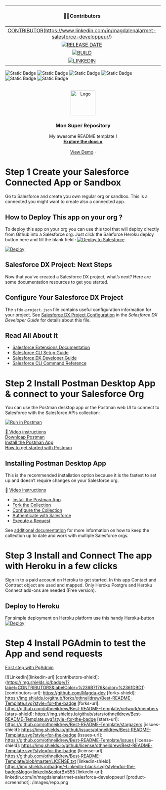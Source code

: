 👩‍💼Contributors      |📅 Release Date             |🛠    Build              |🧪 Social Media            |                
|:--------------------:|:-------------------------:|:-------------------------:|:-------------------------:|
| [CONTRIBUTOR](https://img.shields.io/badge/Larmet-white?style=flat&label=Magdalena%20&labelColor=%23000000&color=%2361DBD1)(https://www.linkedin.com/in/magdalenalarmet-salesforce-developpeur/)
| [![RELEASE DATE](https://img.shields.io/badge/September%202023-white?style=flat&label=Snapshot&labelColor=%23000000&color=%23FFFFFF)](https://github.com/Magda-dev/Legarant_P12)
| [![BUILD](https://img.shields.io/badge/passed-brightgreen?style=flat&label=BUILD&labelColor=%23000000&color=%2361f522)](https://github.com/Magda-dev/Legarant_P12) 
| [![LINKEDIN](https://img.shields.io/badge/Magdalena%20Larmet-white?style=flat&label=Linkedin&labelColor=%23000000&color=%23004182&link=https%3A%2F%2Fwww.linkedin.com%2Fin%2Fmagdalenalarmet-salesforce-developpeur%2F)](https://www.linkedin.com/in/magdalenalarmet-salesforce-developpeur/) |


 
<!-- Improved compatibility of back to top link: See: https://github.com/Magda-dev -->
<a name="readme-top"></a>
<!--
*** Thanks for checking out this Heroku project
*** Don't forget to give the project a star!
*** Thanks again! Now go create your AWESOME Heroku App! :D
-->



<!-- PROJECT SHIELDS -->
<!--
*** I'm using markdown "reference style" links for readability.
*** Reference links are enclosed in brackets [ ] instead of parentheses ( ).
*** See the bottom of this document for the declaration of the reference variables
*** for contributors-url, forks-url, etc. This is an optional, concise syntax you may use.
*** https://www.markdownguide.org/basic-syntax/#reference-style-links
-->

![Static Badge](https://img.shields.io/badge/MagdaDev-green?label=CONTRIBUTORS&labelColor=%236B7176&color=%2361DBD1&link=https%3A%2F%2Fgithub.com%2FMagda-dev%2F)
![Static Badge](https://img.shields.io/badge/5-blue?label=HTML&labelColor=%236B7176&color=%2300ADDC&link=https%3A%2F%2Fgithub.com%2FMagda-dev%2F)
![Static Badge](https://img.shields.io/badge/Magdalena-blue?label=LINKEDIN&labelColor=%236B7176&color=%230966C2&link=linkedin.com%2Fin%2Fmagdalenalarmet-salesforce-developpeur%2F)
![Static Badge](https://img.shields.io/badge/Github-blue?label=MARKDOWN&labelColor=%2300000&color=%23FFA54B&link=linkedin.com%2Fin%2Fmagdalenalarmet-salesforce-developpeur%2F)
![Static Badge](https://img.shields.io/badge/5-blue?label=HTML&labelColor=%2300000&color=%237F3F98&link=linkedin.com%2Fin%2Fmagdalenalarmet-salesforce-developpeur%2F)
![Static Badge](https://img.shields.io/badge/Magdalena%20Larmet-blue?label=LINKEDIN&labelColor=%2300000&color=%230966C2&link=linkedin.com%2Fin%2Fmagdalenalarmet-salesforce-developpeur%2F)


<!-- ENTETE DU README -->
<br />
<div align="center">
  <a href="https://github.com/Magda-dev/LearnGit">
    <img src="images/header-img.png" alt="Logo" width="80" height="80">
  </a>

  <h3 align="center">Mon Super Repository</h3>

  <p align="center">
    My awesome README template !
    <br />
    <a href="https://github.com/Magda-dev/LearnGit"><strong>Explore the docs »</strong></a>
    <br />
    <br />
    <a href="https://github.com/Magda-dev/LearnGit">View Demo</a>
    ·
  </p>
</div>



# Step 1 Create your Salesforce Connected App or Sandbox 
Go to Salesforce and create you own regular org or sandbox. This is a connected you might want to create also a connected app.

## How to Deploy This app on your org ?
To deploy this app on your org you can use this tool that will deploy directly from Github into a Salesforce org. Just click the Saleforce Heroku deploy button here and fill the blank field :
<a href="https://githubsfdeploy.herokuapp.com/?owner=Magda-dev;repo=Legarant_P12">
  <img alt="Deploy to Salesforce"
       src="https://raw.githubusercontent.com/afawcett/githubsfdeploy/master/src/main/webapp/resources/img/deploy.png">
</a>

[![Deploy](https://www.herokucdn.com/deploy/button.svg)](https://heroku.com/deploy?template=https://github.com/Magda-dev/Legarant_P12)

## Salesforce DX Project: Next Steps
Now that you’ve created a Salesforce DX project, what’s next? Here are some documentation resources to get you started.

## Configure Your Salesforce DX Project
The `sfdx-project.json` file contains useful configuration information for your project. See [Salesforce DX Project Configuration](https://developer.salesforce.com/docs/atlas.en-us.sfdx_dev.meta/sfdx_dev/sfdx_dev_ws_config.htm) in the _Salesforce DX Developer Guide_ for details about this file.

## Read All About It
- [Salesforce Extensions Documentation](https://developer.salesforce.com/tools/vscode/)
- [Salesforce CLI Setup Guide](https://developer.salesforce.com/docs/atlas.en-us.sfdx_setup.meta/sfdx_setup/sfdx_setup_intro.htm)
- [Salesforce DX Developer Guide](https://developer.salesforce.com/docs/atlas.en-us.sfdx_dev.meta/sfdx_dev/sfdx_dev_intro.htm)
- [Salesforce CLI Command Reference](https://developer.salesforce.com/docs/atlas.en-us.sfdx_cli_reference.meta/sfdx_cli_reference/cli_reference.htm)

# Step 2 Install Postman Desktop App & connect to your Salesforce Org
You can use the Postman desktop app or the Postman web UI to connect to Salesforce with the Salesforce APIs collection:

<a href="https://www.postman.com/downloads/" target="_blank"><img src="https://run.pstmn.io/button.svg" alt="Run in Postman"></a>

<a href="https://www.youtube.com/watch?v=W-IwW6RM4F0&ab_channel=SalesforceDevelopers">🎥 Video instructions</a></br>
<a href="https://www.postman.com/downloads/">Downloap Postman</a></br>
<a href="https://github.com/forcedotcom/postman-salesforce-apis/blob/master/install-with-app.md#install-the-postman-app">Install the Postman App </a></br>
<a href="https://quickstarts.postman.com/">How to get started with Postman</a></br>

## Installing Postman Desktop App

This is the recommended installation option because it is the fastest to set up and doesn’t require changes on your Salesforce org.

🎥 [Video instructions](https://youtu.be/W-IwW6RM4F0)

- [Install the Postman App](#install-the-postman-app)
- [Fork the Collection](#fork-the-collection)
- [Configure the Collection](#configure-the-collection)
- [Authenticate with Salesforce](#authenticate-with-salesforce)
- [Execute a Request](#execute-a-request)

See [additional documentation](README.md#additional-documentation) for more information on how to keep the collection up to date and work with multiple Salesforce orgs.

# Step 3 Install and Connect The app with Heroku in a few clicks
Sign in to a paid account on Heroku to get started. 
In this app Contact and Contract object are used and mapped.
Only Heroku Postgre and Heroku Connect add-ons are needed (Free version).

## Deploy to Heroku

For simple deployment on Heroku platform use this handy Heroku-button 
<a href="https://heroku.com/deploy?template=https://github.com/Magda-dev/Legarant_P12">
  <img src="https://www.herokucdn.com/deploy/button.svg" alt="Deploy">
</a>



# Step 4 Install PGAdmin to test the App and send requests
<a href="https://www.pgadmin.org/docs/pgadmin4/development/connect_to_server.html">First step with PgAdmin </a></br>



<!-- MARKDOWN LINKS & IMAGES -->
<!-- https://www.markdownguide.org/basic-syntax/#reference-style-links -->
[![LinkedIn][linkedin-url]
[contributors-shield]: (https://img.shields.io/badge/1?label=CONTRIBUTORS&labelColor=%236B7176&color=%2361DBD1)
[contributors-url]: https://github.com/Magda-dev
[forks-shield]: https://img.shields.io/github/forks/othneildrew/Best-README-Template.svg?style=for-the-badge
[forks-url]: https://github.com/othneildrew/Best-README-Template/network/members
[stars-shield]: https://img.shields.io/github/stars/othneildrew/Best-README-Template.svg?style=for-the-badge
[stars-url]: https://github.com/othneildrew/Best-README-Template/stargazers
[issues-shield]: https://img.shields.io/github/issues/othneildrew/Best-README-Template.svg?style=for-the-badge
[issues-url]: https://github.com/othneildrew/Best-README-Template/issues
[license-shield]: https://img.shields.io/github/license/othneildrew/Best-README-Template.svg?style=for-the-badge
[license-url]: https://github.com/othneildrew/Best-README-Template/blob/master/LICENSE.txt
[linkedin-shield]: https://img.shields.io/badge/-LinkedIn-black.svg?style=for-the-badge&logo=linkedin&colorB=555
[linkedin-url]: linkedin.com/in/magdalenalarmet-salesforce-developpeur/
[product-screenshot]: /images/repo.png